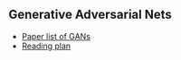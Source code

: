 ## Generative Adversarial Nets

* [Paper list of GANs](./papers/paper_list_of_GANs.md)
* [Reading plan](./papers/reading_plan.md)

